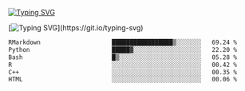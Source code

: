 [![Typing SVG](https://readme-typing-svg.demolab.com?font=Fira+Code&duration=1&pause=1000&center=true&vCenter=true&width=435&lines=Ivy+Streeter)](https://git.io/typing-svg)

[![Typing SVG](https://readme-typing-svg.demolab.com?font=Fira+Code&pause=1000&center=true&width=435&lines=Hello%2C+nice+to+meet+you!;I+am+a+researcher+in+biotech.;I+am+interested+in+bioinformatics.;I+am+self-taught+and+love+learning.;Feel+free+to+reach+out!)](https://git.io/typing-svg)
<!--START_SECTION:waka-->

```txt
RMarkdown                    █████████████████▒░░░░░░░   69.24 %
Python                       █████▓░░░░░░░░░░░░░░░░░░░   22.20 %
Bash                         █▒░░░░░░░░░░░░░░░░░░░░░░░   05.28 %
R                            ░░░░░░░░░░░░░░░░░░░░░░░░░   00.42 %
C++                          ░░░░░░░░░░░░░░░░░░░░░░░░░   00.35 %
HTML                         ░░░░░░░░░░░░░░░░░░░░░░░░░   00.06 %
```

<!--END_SECTION:waka-->
